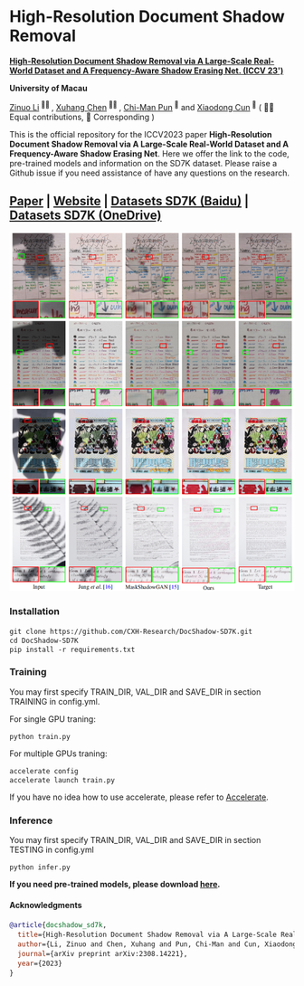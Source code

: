 # High-Resolution Document Shadow Removal

<b><a href='https://arxiv.org/abs/2308.14221'>High-Resolution Document Shadow Removal via A Large-Scale Real-World Dataset and A Frequency-Aware Shadow Erasing Net. (ICCV 23')</a> </b>

<b>University of Macau</b>

<div>
<span class="author-block">
  <a href='https://zinuoli.github.io/'>Zinuo Li</a><sup> 👨‍💻‍ </sup>
</span>,
  <span class="author-block">
    <a href='https://cxh.netlify.app/'> Xuhang Chen</a><sup> 👨‍💻‍ </sup>
  </span>,
  <span class="author-block">
    <a href="https://www.cis.um.edu.mo/~cmpun/" target="_blank">Chi-Man Pun</a><sup> 📮</sup>
  </span> and
  <span class="author-block">
  <a href="http://vinthony.github.io/" target="_blank">Xiaodong Cun</a><sup> 📮</sup>
</span>
  ( 👨‍💻‍ Equal contributions, 📮 Corresponding )
  </div>

<p>This is the official repository for the ICCV2023 paper <b>High-Resolution Document Shadow Removal via A Large-Scale Real-World Dataset and A Frequency-Aware Shadow Erasing Net</b>. Here we offer the link to the code, pre-trained models and information on the SD7K dataset. Please raise a Github issue if you need assistance of have any questions on the research. 
</p>

[Paper](https://arxiv.org/abs/2308.14221) | [Website](https://cxh-research.github.io/DocShadow-SD7K/) | [Datasets SD7K (Baidu)](https://pan.baidu.com/s/1PgJ3cPR3OYO7gwF1o0DgDg?pwd=72aq) | [Datasets SD7K (OneDrive)](https://uofmacau-my.sharepoint.com/:f:/g/personal/yc17491_umac_mo/Egvya1y-c2pDneH-prp8NJABl67potyJ-y0mlLpuKNlBrw?e=FkeJsz)
---
<img src="./teaser/high.png"/>

### Installation
```
git clone https://github.com/CXH-Research/DocShadow-SD7K.git
cd DocShadow-SD7K
pip install -r requirements.txt
```

### Training
You may first specify TRAIN_DIR, VAL_DIR and SAVE_DIR in section TRAINING in config.yml.

For single GPU traning:
```
python train.py
```
For multiple GPUs traning:
```
accelerate config
accelerate launch train.py
```
If you have no idea how to use accelerate, please refer to <a href="https://github.com/huggingface/accelerate">Accelerate</a>.

### Inference
You may first specify TRAIN_DIR, VAL_DIR and SAVE_DIR in section TESTING in config.yml
```
python infer.py
```
<b>If you need pre-trained models, please download <a href="https://pan.baidu.com/share/init?surl=bT5lZ5RXW7WrrzQuGpZGnw$pwd=sd7k">here</a>.</b>

#### Acknowledgments

```bib
@article{docshadow_sd7k,
  title={High-Resolution Document Shadow Removal via A Large-Scale Real-World Dataset and A Frequency-Aware Shadow Erasing Net},
  author={Li, Zinuo and Chen, Xuhang and Pun, Chi-Man and Cun, Xiaodong},
  journal={arXiv preprint arXiv:2308.14221},
  year={2023}
}
```


